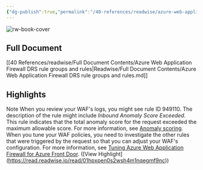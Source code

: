 ```yaml
---
{"dg-publish":true,"permalink":"/40-references/readwise/azure-web-application-firewall-drs-rule-groups-and-rules/","tags":["rw/articles"]}
---
```


![rw-book-cover](https://readwise-assets.s3.amazonaws.com/media/uploaded_book_covers/profile_921743/open-graph-image_aXYwgYv.png)

## Full Document
[[40 References/readwise/Full Document Contents/Azure Web Application Firewall DRS rule groups and rules\|Readwise/Full Document Contents/Azure Web Application Firewall DRS rule groups and rules.md]]

## Highlights
Note
When you review your WAF's logs, you might see rule ID 949110. The description of the rule might include *Inbound Anomaly Score Exceeded*.
This rule indicates that the total anomaly score for the request exceeded the maximum allowable score. For more information, see [Anomaly scoring](https://learn.microsoft.com/en-us/azure/web-application-firewall/afds/waf-front-door-drs?tabs=drs21#anomaly-scoring-mode).
When you tune your WAF policies, you need to investigate the other rules that were triggered by the request so that you can adjust your WAF's configuration. For more information, see [Tuning Azure Web Application Firewall for Azure Front Door](https://learn.microsoft.com/en-us/azure/web-application-firewall/afds/waf-front-door-drs?tabs=drs21/waf-front-door-tuning). ([View Highlight] (https://read.readwise.io/read/01hpxpen0s2wsh4m1nqegmf9nc))


